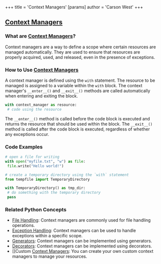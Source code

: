 +++
 title = 'Context Managers'
[params]
	author = 'Carson West'
+++
## [Context Managers](./../context-managers/)

### What are [Context Managers](./../context-managers/)?
Context managers are a way to define a scope where certain resources are managed automatically. They are used to ensure that resources are properly acquired, used, and released, even in the presence of exceptions.

### How to Use [Context Managers](./../context-managers/)
A context manager is defined using the `with` statement. The resource to be managed is assigned to a variable within the `with` block. The context manager's `__enter__()` and `__exit__()` methods are called automatically when entering and exiting the block.

```python
with context_manager as resource:
 # code using the resource
```

The `__enter__()` method is called before the code block is executed and returns the resource that should be used within the block. The `__exit__()` method is called after the code block is executed, regardless of whether any exceptions occur.

### Code Examples
```python
# open a file for writing
with open("myfile.txt", "w") as file:
 file.write("Hello world!")
```

```python
# create a temporary directory using the `with` statement
from tempfile import TemporaryDirectory

with TemporaryDirectory() as tmp_dir:
 # do something with the temporary directory
 pass
```

### Related Python Concepts

- [File Handling](./../file-handling/): Context managers are commonly used for file handling operations.
- [Exception Handling](./../exception-handling/): Context managers can be used to handle exceptions within a specific scope.
- [Generators](./../generators/): Context managers can be implemented using generators.
- [Decorators](./../decorators/): Context managers can be implemented using decorators.
- [[Custom [Context Managers](./../context-managers/): You can create your own custom context managers to manage your resources.